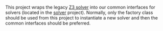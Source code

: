 This project wraps the legacy [Z3 solver](https://github.com/Z3Prover/z3) into our common interfaces for solvers (located in the [solver](../solver) project).
Normally, only the factory class should be used from this project to instantiate a new solver and then the common interfaces should be preferred.